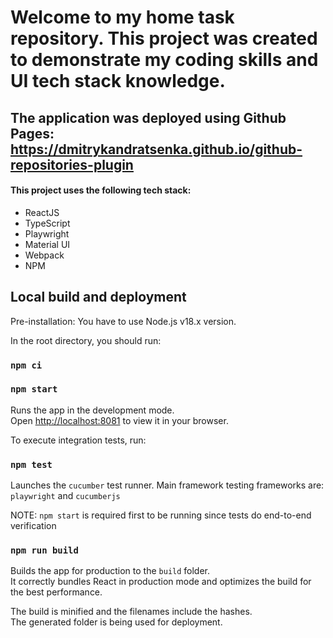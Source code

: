 # Welcome to my home task repository. This project was created to demonstrate my coding skills and UI tech stack knowledge.

## The application was deployed using Github Pages: https://dmitrykandratsenka.github.io/github-repositories-plugin

#### This project uses the following tech stack:
 - ReactJS
 - TypeScript
 - Playwright
 - Material UI
 - Webpack
 - NPM

## Local build and deployment
Pre-installation: You have to use Node.js v18.x version.

In the root directory, you should run:

### `npm ci`
### `npm start`

Runs the app in the development mode.\
Open [http://localhost:8081](http://localhost:8081) to view it in your browser.

To execute integration tests, run:

### `npm test`

Launches the `cucumber` test runner. Main framework testing frameworks are: `playwright` and `cucumberjs`

NOTE: `npm start` is required first to be running since tests do end-to-end verification

### `npm run build`

Builds the app for production to the `build` folder.\
It correctly bundles React in production mode and optimizes the build for the best performance.

The build is minified and the filenames include the hashes.\
The generated folder is being used for deployment.
